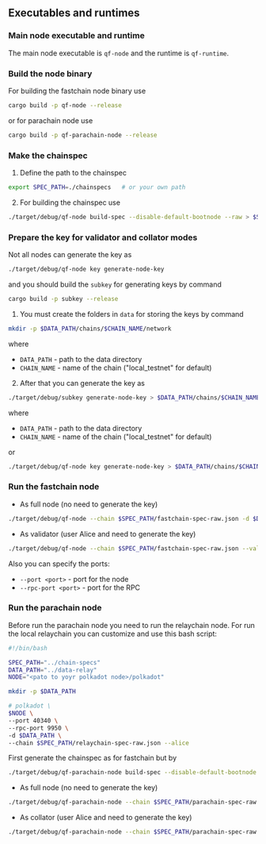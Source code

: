 ## Executables and runtimes

### Main node executable and runtime
The main node executable is `qf-node` and the runtime is `qf-runtime`.

### Build the node binary
For building the fastchain node binary use 
```bash
cargo build -p qf-node --release
```

or for parachain node use

```bash
cargo build -p qf-parachain-node --release
```

### Make the chainspec
1. Define the path to the chainspec
```bash
export SPEC_PATH=./chainspecs   # or your own path
```

2. For building the chainspec use 
```bash
./target/debug/qf-node build-spec --disable-default-bootnode --raw > $SPEC_PATH/fastchain-spec-raw.json
```

### Prepare the key for validator and collator modes
Not all nodes can generate the key as 
```bash
./target/debug/qf-node key generate-node-key
```
and you should build the `subkey` for generating keys by command 
```bash
cargo build -p subkey --release
```

1. You must create the folders in `data` for storing the keys by command 
```bash
mkdir -p $DATA_PATH/chains/$CHAIN_NAME/network
```
where 
- `DATA_PATH` - path to the data directory
- `CHAIN_NAME` - name of the chain ("local_testnet" for default)

2. After that you can generate the key as 

```bash
./target/debug/subkey generate-node-key > $DATA_PATH/chains/$CHAIN_NAME/network/secret_ed25519
```
where 
- `DATA_PATH` - path to the data directory
- `CHAIN_NAME` - name of the chain ("local_testnet" for default)

or

```bash
./target/debug/qf-node key generate-node-key > $DATA_PATH/chains/$CHAIN_NAME/network/secret_ed25519
```

### Run the fastchain node
- As full node (no need to generate the key)
```bash
./target/debug/qf-node --chain $SPEC_PATH/fastchain-spec-raw.json -d $DATA_PATH
```
- As validator (user Alice and need to generate the key)
```bash
./target/debug/qf-node --chain $SPEC_PATH/fastchain-spec-raw.json --validator --alice -d $DATA_PATH
```


Also you can specify the ports:
- `--port <port>` - port for the node
- `--rpc-port <port>` - port for the RPC

### Run the parachain node
Before run the parachain node you need to run the relaychain node.
For run the local relaychain you can customize and use this bash script:
```bash
#!/bin/bash

SPEC_PATH="../chain-specs"
DATA_PATH="../data-relay"
NODE="<pato to yoyr polkadot node>/polkadot"

mkdir -p $DATA_PATH

# polkadot \
$NODE \
--port 40340 \
--rpc-port 9950 \
-d $DATA_PATH \
--chain $SPEC_PATH/relaychain-spec-raw.json --alice
```

First generate the chainspec as for fastchain but by 
```bash
./target/debug/qf-parachain-node build-spec --disable-default-bootnode --raw > $SPEC_PATH/parachain-spec-raw.json
```

- As full node (no need to generate the key)
```bash
./target/debug/qf-parachain-node --chain $SPEC_PATH/parachain-spec-raw.json -d $DATA_PATH -- --chain $SPEC_PATH/relaychain-spec-raw.json
```
- As collator (user Alice and need to generate the key)
```bash
./target/debug/qf-parachain-node --chain $SPEC_PATH/parachain-spec-raw.json --collator --alice -d $DATA_PATH -- --chain $SPEC_PATH/relaychain-spec-raw.json
```
